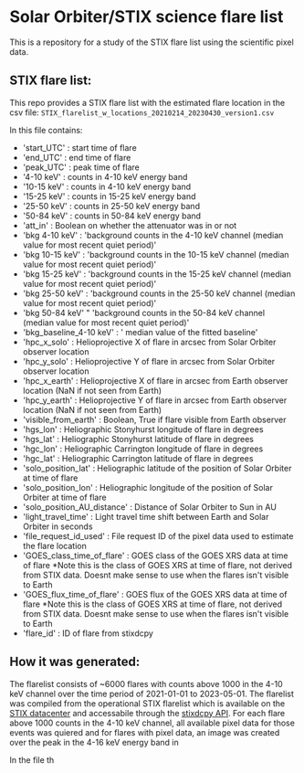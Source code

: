 # Solar Orbiter/STIX science flare list 

This is a repository for a study of the STIX flare list using the scientific pixel data.

## STIX flare list:

This repo provides a STIX flare list with the estimated flare location in the csv file: `STIX_flarelist_w_locations_20210214_20230430_version1.csv`

In this file contains:
* 'start_UTC' : start time of flare
* 'end_UTC' : end time of flare
* 'peak_UTC' : peak time of flare
* '4-10 keV' : counts in 4-10 keV energy band
* '10-15 keV' : counts in 4-10 keV energy band
* '15-25 keV' : counts in 15-25 keV energy band
* '25-50 keV' : counts in 25-50 keV energy band
* '50-84 keV' : counts in 50-84 keV energy band
* 'att_in' : Boolean on whether the attenuator was in or not 
* 'bkg 4-10 keV' : 'background counts in the 4-10 keV channel (median value for most recent quiet period)' 
* 'bkg 10-15 keV' : 'background counts in the 10-15 keV channel (median value for most recent quiet period)' 
* 'bkg 15-25 keV' : 'background counts in the 15-25 keV channel (median value for most recent quiet period)' 
* 'bkg 25-50 keV' : 'background counts in the 25-50 keV channel (median value for most recent quiet period)' 
* 'bkg 50-84 keV' " 'background counts in the 50-84 keV channel (median value for most recent quiet period)' 
* 'bkg_baseline_4-10 keV' : ' median value of the fitted baseline'
* 'hpc_x_solo' : Helioprojective X of flare in arcsec from Solar Orbiter observer location 
* 'hpc_y_solo' : Helioprojective Y of flare in arcsec from Solar Orbiter observer location 
* 'hpc_x_earth' : Helioprojective X of flare in arcsec from Earth observer location (NaN if not seen from Earth)
* 'hpc_y_earth' : Helioprojective Y of flare in arcsec from Earth observer location (NaN if not seen from Earth)
* 'visible_from_earth' : Boolean, True if flare visible from Earth observer
* 'hgs_lon' : Heliographic Stonyhurst longitude of flare in degrees 
* 'hgs_lat' : Heliographic Stonyhurst latitude of flare in degrees 
* 'hgc_lon' : Heliographic Carrington longitude of flare in degrees 
* 'hgc_lat' : Heliographic Carrington latitude of flare in degrees 
* 'solo_position_lat' : Heliographic latitude of the position of Solar Orbiter at time of flare
* 'solo_position_lon' : Heliographic longitude of the position of Solar Orbiter at time of flare
* 'solo_position_AU_distance' : Distance of Solar Orbiter to Sun in AU
* 'light_travel_time' : Light travel time shift between Earth and Solar Orbiter in seconds
* 'file_request_id_used' : File request ID of the pixel data used to estimate the flare location
* 'GOES_class_time_of_flare' : GOES class of the GOES XRS data at time of flare  *Note this is the class of GOES XRS at time of flare, not derived from STIX data. Doesnt make sense to use when the flares isn't visible to Earth
* 'GOES_flux_time_of_flare' : GOES flux of the GOES XRS data at time of flare *Note this is the class of GOES XRS at time of flare, not derived from STIX data. Doesnt make sense to use when the flares isn't visible to Earth
* 'flare_id' : ID of flare from stixdcpy 



How it was generated:
--------------------
The flarelist consists of ~6000 flares with counts above 1000 in the 4-10 keV channel over the time period of 2021-01-01 to 2023-05-01.
The flarelist was compiled from the operational STIX flarelist which is available on the [STIX datacenter](https://datacenter.stix.i4ds.net/) and accessabile through the [stixdcpy API](https://github.com/i4Ds/stixdcpy).
For each flare above 1000 counts in the 4-10 keV channel, all available pixel data for those events was quiered and for flares with pixel data, an image was created over the peak in the 4-16 keV energy band in 

In the file th
